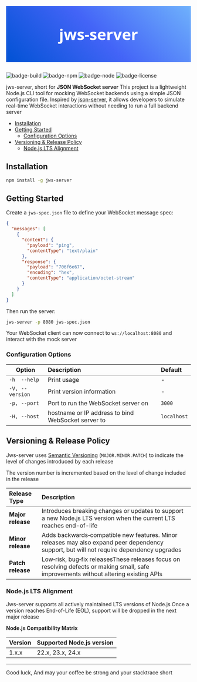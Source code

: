 <h1 style="
  text-align: center;
  font-size: 3em;
  font-weight: bold;
  padding: 3rem;
  color: white;
  background: linear-gradient(45deg, #0052D4, #4364F7, #6FB1FC);
  font-family: 'Segoe UI', sans-serif;
">
  jws-server
</h1>

![badge-build]
![badge-npm]
![badge-node]
![badge-license]

jws-server, short for **JSON WebSocket server** This project is a lightweight Node.js CLI tool for mocking WebSocket backends using a
simple JSON configuration file. Inspired by [json-server][json-server], it allows developers to simulate
real-time WebSocket interactions without needing to run a full backend server <br>

<!-- TOC -->
  * [Installation](#installation)
  * [Getting Started](#getting-started)
    * [Configuration Options](#configuration-options)
  * [Versioning & Release Policy](#versioning--release-policy)
    * [Node.js LTS Alignment](#nodejs-lts-alignment)
<!-- TOC -->

## Installation

```bash
npm install -g jws-server
```

## Getting Started

Create a `jws-spec.json` file to define your WebSocket message spec:

```json
{
  "messages": [
    {
      "content": {
        "payload": "ping",
        "contentType": "text/plain"
      },
      "response": {
        "payload": "706f6e67",
        "encoding": "hex",
        "contentType": "application/octet-stream"
      }
    }
  ]
}
```

Then run the server:

```bash
jws-server -p 8080 jws-spec.json
```

Your WebSocket client can now connect to `ws://localhost:8080` and interact with the mock server

### Configuration Options

| Option          | Description                                         | Default     |
|-----------------|:----------------------------------------------------|:------------|
| `-h  --help`    | Print usage                                         | -           |
| `-V, --version` | Print version information                           | -           |
| `-p, --port`    | Port to run the WebSocket server on                 | `3000`      |
| `-H, --host`    | hostname or IP address to bind  WebSocket server to | `localhost` |


## Versioning & Release Policy

Jws-server uses [Semantic Versioning](https://semver.org/) (`MAJOR.MINOR.PATCH`) to indicate the level of changes
introduced by each release

The version number is incremented based on the level of change included in the release

| **Release Type**  | **Description**                                                                                                                          |
|:------------------|:-----------------------------------------------------------------------------------------------------------------------------------------|
| **Major release** | Introduces breaking changes or updates to support a new Node.js LTS version when the current LTS reaches end-of-life                     |
| **Minor release** | Adds backwards‑compatible new features. Minor releases may also expand peer dependency support, but will not require dependency upgrades |
| **Patch release** | Low‑risk, bug‑fix releasesThese releases focus on resolving defects or making small, safe improvements without altering existing APIs    |

### Node.js LTS Alignment

Jws-server supports all actively maintained LTS versions of Node.js
Once a version reaches End-of-Life (EOL), support will be dropped in the next major release

**Node.js Compatibility Matrix**

| Version | Supported Node.js version | 
|---------|---------------------------|
| 1.x.x   | 22.x, 23.x, 24.x          |

---
Good luck, And may your coffee be strong and your stacktrace short

[json-server]:      https://github.com/typicode/json-server
[badge-build]:      https://github.com/AshnaWiar/jws-server/actions/workflows/build.yml/badge.svg?branch=main
[badge-npm]:        https://img.shields.io/npm/v/YOUR_PACKAGE_NAME?style=flat-square
[badge-node]:       https://img.shields.io/node/v/YOUR_PACKAGE_NAME?style=flat-square
[badge-license]:    https://img.shields.io/badge/License-MIT-yellow.svg